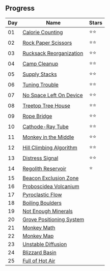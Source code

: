 ## Progress

| Day | Name                                                                                            | Stars  |
| --- | ----------------------------------------------------------------------------------------------- | ------ |
| 01  | [Calorie Counting](https://github.com/bjarnerossen/Advent-of-Code-2022/tree/main/day01)         | ⭐️⭐️ |
| 02  | [Rock Paper Scissors](https://github.com/bjarnerossen/Advent-of-Code-2022/tree/main/day02)      | ⭐️⭐️ |
| 03  | [Rucksack Reorganization](https://github.com/bjarnerossen/Advent-of-Code-2022/tree/main/day03)  | ⭐️⭐️ |
| 04  | [Camp Cleanup](https://github.com/bjarnerossen/Advent-of-Code-2022/tree/main/day04)             | ⭐️⭐️ |
| 05  | [Supply Stacks](https://github.com/bjarnerossen/Advent-of-Code-2022/tree/main/day05)            | ⭐️⭐️ |
| 06  | [Tuning Trouble](https://github.com/bjarnerossen/Advent-of-Code-2022/tree/main/day06)           | ⭐️⭐️ |
| 07  | [No Space Left On Device](https://github.com/bjarnerossen/Advent-of-Code-2022/tree/main/day07)  | ⭐️⭐️ |
| 08  | [Treetop Tree House](https://github.com/bjarnerossen/Advent-of-Code-2022/tree/main/day08)       | ⭐️⭐️ |
| 09  | [Rope Bridge](https://github.com/bjarnerossen/Advent-of-Code-2022/tree/main/day09)              | ⭐️⭐️ |
| 10  | [Cathode-Ray Tube](https://github.com/bjarnerossen/Advent-of-Code-2022/tree/main/day10)         | ⭐️⭐️ |
| 11  | [Monkey in the Middle](https://github.com/bjarnerossen/Advent-of-Code-2022/tree/main/day11)     | ⭐️⭐️ |
| 12  | [Hill Climbing Algorithm](https://github.com/bjarnerossen/Advent-of-Code-2022/tree/main/day12)  | ⭐️⭐️ |
| 13  | [Distress Signal](https://github.com/bjarnerossen/Advent-of-Code-2022/tree/main/day13)          | ⭐️⭐️ |
| 14  | [Regolith Reservoir](https://github.com/bjarnerossen/Advent-of-Code-2022/tree/main/day14)       | ⭐️    |
| 15  | [Beacon Exclusion Zone](https://github.com/bjarnerossen/Advent-of-Code-2022/tree/main/day15)    |        |
| 16  | [Proboscidea Volcanium](https://github.com/bjarnerossen/Advent-of-Code-2022/tree/main/day16)    |        |
| 17  | [Pyroclastic Flow](https://github.com/bjarnerossen/Advent-of-Code-2022/tree/main/day17)         |        |
| 18  | [Boiling Boulders](https://github.com/bjarnerossen/Advent-of-Code-2022/tree/main/day18)         |        |
| 19  | [Not Enough Minerals](https://github.com/bjarnerossen/Advent-of-Code-2022/tree/main/day19)      |        |
| 20  | [Grove Positioning System](https://github.com/bjarnerossen/Advent-of-Code-2022/tree/main/day20) |        |
| 21  | [Monkey Math](https://github.com/bjarnerossen/Advent-of-Code-2022/tree/main/day21)              |        |
| 22  | [Monkey Map](https://github.com/bjarnerossen/Advent-of-Code-2022/tree/main/day22)               |        |
| 23  | [Unstable Diffusion](https://github.com/bjarnerossen/Advent-of-Code-2022/tree/main/day23)       |        |
| 24  | [Blizzard Basin](https://github.com/bjarnerossen/Advent-of-Code-2022/tree/main/day24)           |        |
| 25  | [Full of Hot Air](https://github.com/bjarnerossen/Advent-of-Code-2022/tree/main/day25)          |        |
